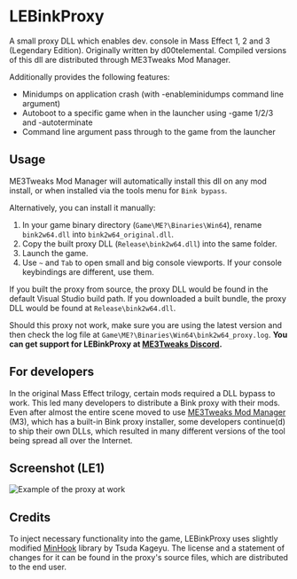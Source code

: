 # LEBinkProxy

A small proxy DLL which enables dev. console in Mass Effect 1, 2 and 3 (Legendary Edition). Originally written by d00telemental. Compiled versions of this dll are distributed through ME3Tweaks Mod Manager.

Additionally provides the following features:
 - Minidumps on application crash (with -enableminidumps command line argument)
 - Autoboot to a specific game when in the launcher using -game 1/2/3 and -autoterminate
 - Command line argument pass through to the game from the launcher

## Usage
ME3Tweaks Mod Manager will automatically install this dll on any mod install, or when installed via the tools menu for `Bink bypass`. 

Alternatively, you can install it manually:
   1. In your game binary directory (`Game\ME?\Binaries\Win64`), rename `bink2w64.dll` into `bink2w64_original.dll`.
   2. Copy the built proxy DLL (`Release\bink2w64.dll`) into the same folder.
   3. Launch the game.
   4. Use `~` and `Tab` to open small and big console viewports. If your console keybindings are different, use them.

If you built the proxy from source, the proxy DLL would be found in the default Visual Studio build path.
If you downloaded a built bundle, the proxy DLL would be found at `Release\bink2w64.dll`.

Should this proxy not work, make sure you are using the latest version and then check the log file at `Game\ME?\Binaries\Win64\bink2w64_proxy.log`. **You can get support for LEBinkProxy at [ME3Tweaks Discord](https://discord.gg/s8HA6dc).**

## For developers

In the original Mass Effect trilogy, certain mods required a DLL bypass to work. This led many developers to distribute a Bink proxy with their mods. Even after almost the entire scene moved to use [ME3Tweaks Mod Manager](https://github.com/ME3Tweaks/ME3TweaksModManager) (M3), which has a built-in Bink proxy installer, some developers continue(d) to ship their own DLLs, which resulted in many different versions of the tool being spread all over the Internet.

## Screenshot (LE1)

![Example of the proxy at work](https://i.imgur.com/MRgzZzg.png)

## Credits

To inject necessary functionality into the game, LEBinkProxy uses slightly modified [MinHook](https://github.com/TsudaKageyu/minhook) library by Tsuda Kageyu. The license and a statement of changes for it can be found in the proxy's source files, which are distributed to the end user.
